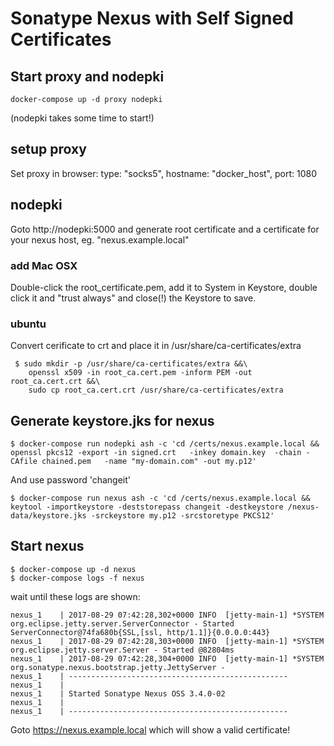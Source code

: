 # Sonatype Nexus with Self Signed Certificates

## Start proxy and nodepki
```
docker-compose up -d proxy nodepki
```
(nodepki takes some time to start!)

## setup proxy
Set proxy in browser: type: "socks5", hostname: "docker_host", port: 1080

## nodepki
Goto http://nodepki:5000 and generate root certificate and a certificate for your nexus host, eg. "nexus.example.local"

### add Mac OSX
Double-click the root_certificate.pem, add it to System in Keystore, double click it and "trust always" and close(!) the Keystore to save.

### ubuntu
Convert cerificate to crt and place it in /usr/share/ca-certificates/extra
```
 $ sudo mkdir -p /usr/share/ca-certificates/extra &&\
    openssl x509 -in root_ca.cert.pem -inform PEM -out root_ca.cert.crt &&\
    sudo cp root_ca.cert.crt /usr/share/ca-certificates/extra
```

## Generate keystore.jks for nexus
```
$ docker-compose run nodepki ash -c 'cd /certs/nexus.example.local && openssl pkcs12 -export -in signed.crt   -inkey domain.key  -chain -CAfile chained.pem   -name "my-domain.com" -out my.p12'
```
And use password 'changeit'
```
$ docker-compose run nexus ash -c 'cd /certs/nexus.example.local && keytool -importkeystore -deststorepass changeit -destkeystore /nexus-data/keystore.jks -srckeystore my.p12 -srcstoretype PKCS12'
```

## Start nexus
```
$ docker-compose up -d nexus
$ docker-compose logs -f nexus
```

wait until these logs are shown:
```
nexus_1    | 2017-08-29 07:42:28,302+0000 INFO  [jetty-main-1] *SYSTEM org.eclipse.jetty.server.ServerConnector - Started ServerConnector@74fa680b{SSL,[ssl, http/1.1]}{0.0.0.0:443}
nexus_1    | 2017-08-29 07:42:28,303+0000 INFO  [jetty-main-1] *SYSTEM org.eclipse.jetty.server.Server - Started @82804ms
nexus_1    | 2017-08-29 07:42:28,304+0000 INFO  [jetty-main-1] *SYSTEM org.sonatype.nexus.bootstrap.jetty.JettyServer -
nexus_1    | -------------------------------------------------
nexus_1    |
nexus_1    | Started Sonatype Nexus OSS 3.4.0-02
nexus_1    |
nexus_1    | -------------------------------------------------
```

Goto https://nexus.example.local which will show a valid certificate!
